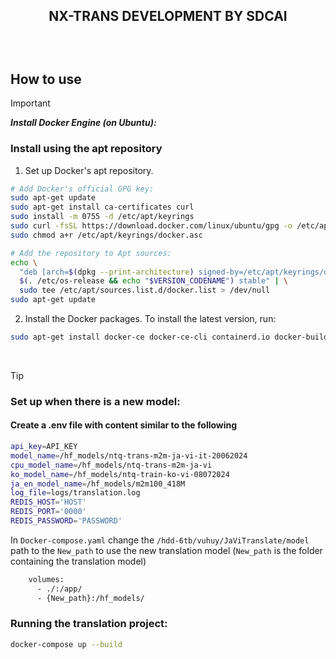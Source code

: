 ## <p align="center">NX-TRANS DEVELOPMENT BY SDCAI</p> <br>
## How to use<br>


> [!IMPORTANT]
>***Install Docker Engine (on Ubuntu):***<br>
<!-- > Run the following command to uninstall all conflicting packages:
```bash 
for pkg in docker.io docker-doc docker-compose docker-compose-v2 podman-docker containerd runc; do sudo apt-get remove $pkg; done
``` -->
### Install using the apt repository<br>
1. Set up Docker's apt repository.<br>
``` bash 
# Add Docker's official GPG key:
sudo apt-get update
sudo apt-get install ca-certificates curl
sudo install -m 0755 -d /etc/apt/keyrings
sudo curl -fsSL https://download.docker.com/linux/ubuntu/gpg -o /etc/apt/keyrings/docker.asc
sudo chmod a+r /etc/apt/keyrings/docker.asc

# Add the repository to Apt sources:
echo \
  "deb [arch=$(dpkg --print-architecture) signed-by=/etc/apt/keyrings/docker.asc] https://download.docker.com/linux/ubuntu \
  $(. /etc/os-release && echo "$VERSION_CODENAME") stable" | \
  sudo tee /etc/apt/sources.list.d/docker.list > /dev/null
sudo apt-get update
```
2. Install the Docker packages.
To install the latest version, run:
``` bash
sudo apt-get install docker-ce docker-ce-cli containerd.io docker-buildx-plugin docker-compose-plugin 
```

<br/>

> [!TIP] 
### Set up when there is a new model:<br>
#### Create a .env file with content similar to the following<br>
``` bash 
api_key=API_KEY
model_name=/hf_models/ntq-trans-m2m-ja-vi-it-20062024
cpu_model_name=/hf_models/ntq-trans-m2m-ja-vi
ko_model_name=/hf_models/ntq-train-ko-vi-08072024
ja_en_model_name=/hf_models/m2m100_418M
log_file=logs/translation.log
REDIS_HOST='HOST'
REDIS_PORT='0000'
REDIS_PASSWORD='PASSWORD'
```

In `Docker-compose.yaml` change the `/hdd-6tb/vuhuy/JaViTranslate/model` path to the `New_path` to use the new translation model (`New_path` is the folder containing the translation model) <br>
```bash
    volumes:
      - ./:/app/
      - {New_path}:/hf_models/
```

### Running the translation project: 
```bash 
docker-compose up --build 
```